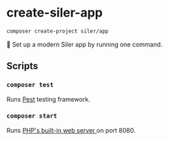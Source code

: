 # create-siler-app

```bash
composer create-project siler/app
```

🧱 Set up a modern Siler app by running one command.

## Scripts

### `composer test`
Runs [Pest](https://pestphp.com/) testing framework.

### `composer start`
Runs [PHP's built-in web server ](https://www.php.net/manual/en/features.commandline.webserver.php) on port 8080. 